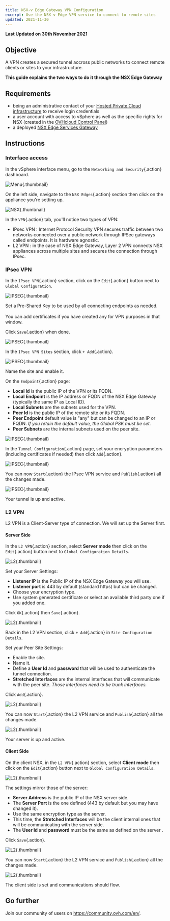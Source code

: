 ```yaml
---
title: NSX-v Edge Gateway VPN Configuration 
excerpt: Use the NSX-v Edge VPN service to connect to remote sites
updated: 2021-11-30
---
```


**Last Updated on 30th November 2021**

## Objective

A VPN creates a secured tunnel accross public networks to connect remote clients or sites to your infrastructure.

**This guide explains the two ways to do it through the NSX Edge Gateway**

## Requirements

- being an administrative contact of your [Hosted Private Cloud infrastructure](https://www.ovhcloud.com/en-au/enterprise/products/hosted-private-cloud/) to receive login credentials
- a user account with access to vSphere as well as the specific rights for NSX (created in the [OVHcloud Control Panel](https://ca.ovh.com/auth/?action=gotomanager&from=https://www.ovh.com.au/&ovhSubsidiary=au))
- a deployed [NSX Edge Services Gateway](/pages/cloud/private-cloud/nsx_deploying_edge_gateway)

## Instructions

### Interface access

In the vSphere interface menu, go to the `Networking and Security`{.action} dashboard.

![Menu](images/en01dash.png){.thumbnail}

On the left side, navigate to the `NSX Edges`{.action} section then click on the appliance you're setting up.

![NSX](images/en02nsx.png){.thumbnail}

In the `VPN`{.action} tab, you'll notice two types of VPN:

- IPsec VPN : Internet Protocol Security VPN secures traffic between two networks connected over a public network through IPSec gateways called endpoints. It is hardware agnostic.
- L2 VPN : in the case of NSX Edge Gateway, Layer 2 VPN connects NSX appliances across multiple sites and secures the connection through IPsec. 

### IPsec VPN

In the `IPsec VPN`{.action} section, click on the `Edit`{.action} button next to `Global Configuration`.

![IPSEC](images/en03vpn.png){.thumbnail}

Set a Pre-Shared Key to be used by all connecting endpoints as needed. <br>   
You can add certificates if you have created any for VPN purposes in that window.

Click `Save`{.action} when done.

![IPSEC](images/en04global.png){.thumbnail}

In the `IPsec VPN Sites` section, click `+ Add`{.action}.

![IPSEC](images/en04bisadd.png){.thumbnail}

Name the site and enable it.

On the `Endpoint`{.action} page:

- **Local Id** is the public IP of the VPN or its FQDN.
- **Local Endpoint** is the IP address or FQDN of the NSX Edge Gateway (typically the same IP as Local ID). 
- **Local Subnets** are the subnets used for the VPN.
- **Peer Id** is the public IP of the remote site or its FQDN.
- **Peer Endpoint** default value is "any" but can be changed to an IP or FQDN. *If you retain the default value, the Global PSK must be set.*
- **Peer Subnets** are the internal subnets used on the peer site.

![IPSEC](images/en05newipsec.png){.thumbnail}

In the `Tunnel Configuration`{.action} page, set your encryption parameters (including certificates if needed) then click `Add`{.action}.

![IPSEC](images/en06ipsectunnel.png){.thumbnail}

You can now `Start`{.action} the IPsec VPN service and `Publish`{.action} all the changes made.

![IPSEC](images/en07ipsecstart.png){.thumbnail}

Your tunnel is up and active.

### L2 VPN

L2 VPN is a Client-Server type of connection. We will set up the Server first.

#### Server Side

In the `L2 VPN`{.action} section, select **Server mode** then click on the `Edit`{.action} button next to `Global Configuration Details`.

![L2](images/en08l2.png){.thumbnail}

Set your Server Settings:

- **Listener IP** is the Public IP of the NSX Edge Gateway you will use.
- **Listener port** is 443 by default (standard https) but can be changed.
- Choose your encryption type.
- Use system generated certificate or select an available third party one if you added one.

Click `OK`{.action} then `Save`{.action}.

![L2](images/en09l2global.png){.thumbnail}

Back in the L2 VPN section, click `+ Add`{.action} in `Site Configuration Details`.

Set your Peer Site Settings:

- Enable the site.
- Name it.
- Define a **User Id** and **password** that will be used to authenticate the tunnel connection.
- **Stretched Interfaces** are the internal interfaces that will communicate with the peer site. *Those interfaces need to be trunk interfaces.* 

Click `Add`{.action}.

![L2](images/en10l2peer.png){.thumbnail}

You can now `Start`{.action} the L2 VPN service and `Publish`{.action} all the changes made.

![L2](images/en11l2pub.png){.thumbnail}

Your server is up and active.

#### Client Side

On the client NSX, in the `L2 VPN`{.action} section, select **Client mode** then click on the `Edit`{.action} button next to `Global Configuration Details`.

![L2](images/en12l2client.png){.thumbnail}

The settings mirror those of the server:

- **Server Address** is the public IP of the NSX server side.
- The **Server Port** is the one defined (443 by default but you may have changed it).
- Use the same encryption type as the server.
- This time, the **Stretched Interfaces** will be the client internal ones that will be communicating with the server side.
- The **User Id** and **password** must be the same as defined on the server .

Click `Save`{.action}.

![L2](images/en13l2clientset.png){.thumbnail}

You can now `Start`{.action} the L2 VPN service and `Publish`{.action} all the changes made.

![L2](images/en14l2clientpub.png){.thumbnail}

The client side is set and communications should flow.

## Go further

Join our community of users on <https://community.ovh.com/en/>.
